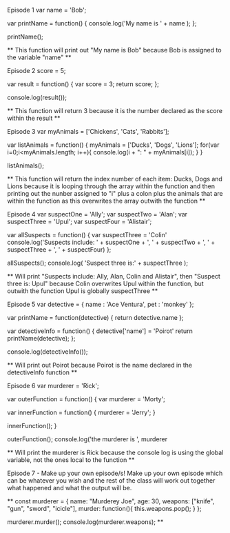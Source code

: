 Episode 1
var name = 'Bob';

var printName = function() {
  console.log('My name is ' + name );
};

printName();

** This function will print out "My name is Bob" because Bob is assigned to the variable "name" **

Episode 2
score = 5;

var result = function() {
  var score = 3;
  return score;
};

console.log(result());

** This function will return 3 because it is the number declared as the score within the result **

Episode 3
var myAnimals = ['Chickens', 'Cats', 'Rabbits'];

var listAnimals = function() {
  myAnimals = ['Ducks', 'Dogs', 'Lions'];
  for(var i=0;i<myAnimals.length; i++){
    console.log(i + ": " + myAnimals[i]);
  }
}

listAnimals();

** This function will return the index number of each item: Ducks, Dogs and Lions because it is looping through the array within the function and then printing out the nunber assigned to "i" plus a colon plus the animals that are within the function as this overwrites the array outwith the function **

Episode 4
var suspectOne = 'Ally';
var suspectTwo = 'Alan';
var suspectThree = 'Upul';
var suspectFour = 'Alistair';

var allSuspects = function() {
  var suspectThree = 'Colin'
  console.log('Suspects include: ' + suspectOne + ', ' + suspectTwo + ', ' + suspectThree + ', ' + suspectFour)
};

allSuspects();
console.log( 'Suspect three is:' + suspectThree );

** Will print "Suspects include: Ally, Alan, Colin and Alistair", then "Suspect three is: Upul" because Colin overwrites Upul within the function, but outwith the function Upul is globally suspectThree **

Episode 5
var detective = {
  name : 'Ace Ventura',
  pet : 'monkey'
};

var printName = function(detective) {
  return detective.name
};

var detectiveInfo = function() {
  detective['name'] = 'Poirot'
  return printName(detective);
};

console.log(detectiveInfo());

** Will print out Poirot because Poirot is the name declared in the detectiveInfo function **

Episode 6
var murderer = 'Rick';

var outerFunction = function() {
  var murderer = 'Morty';

  var innerFunction = function() {
    murderer = 'Jerry';
  }

  innerFunction();
}

outerFunction();
console.log('the murderer is ', murderer

** Will print the murderer is Rick because the console log is using the global variable, not the ones local to the function **

Episode 7 - Make up your own episode/s!
Make up your own episode which can be whatever you wish and the rest of the class will work out together what happened and what the output will be.

** const murderer = {
  name: "Murderey Joe",
  age: 30,
  weapons: ["knife", "gun", "sword", "icicle"],
  murder: function(){
    this.weapons.pop();
  }
};

murderer.murder();
console.log(murderer.weapons); **
